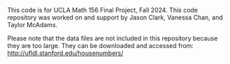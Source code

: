 This code is for UCLA Math 156 Final Project, Fall 2024. This code repository was worked on and support by Jason Clark, Vanessa Chan, and Taylor McAdams.

Please note that the data files are not included in this repository because they are too large. They can be downloaded and accessed from: http://ufldl.stanford.edu/housenumbers/
